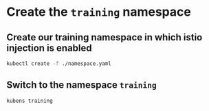 # Create the `training` namespace

## Create our training namespace in which istio injection is enabled

```bash
kubectl create -f ./namespace.yaml
```

## Switch to the namespace `training`

```bash
kubens training
```

